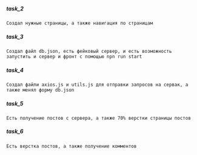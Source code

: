 ##### task_2
    Создал нужные страницы, а также навигация по страницам

##### task_3
    Создал файл db.json, есть фейковый сервер, и есть возможность запустить и сервер и фронт с помощью npn run start

##### task_4
    Создал файли axios.js и utils.js для отправки запросов на сервак, а также менял форму db.json

##### task_5
    Есть получение постов с сервера, а также 70% верстки страницы постов

##### task_6
    Есть верстка постов, а также получение комментов